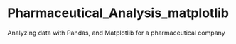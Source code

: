 # Pharmaceutical_Analysis_matplotlib
Analyzing data with Pandas, and Matplotlib for a pharmaceutical company

